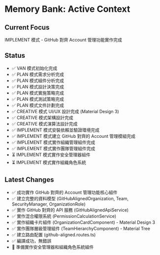 # Memory Bank: Active Context

## Current Focus
IMPLEMENT 模式 - GitHub 對齊 Account 管理功能實作完成

## Status
- ✅ VAN 模式初始化完成
- ✅ PLAN 模式需求分析完成
- ✅ PLAN 模式組件分析完成
- ✅ PLAN 模式設計決策完成
- ✅ PLAN 模式實施策略完成
- ✅ PLAN 模式測試策略完成
- ✅ PLAN 模式文件計劃完成
- ✅ CREATIVE 模式 UI/UX 設計完成 (Material Design 3)
- ✅ CREATIVE 模式架構設計完成
- ✅ CREATIVE 模式演算法設計完成
- ✅ IMPLEMENT 模式安裝依賴並驗證環境完成
- ✅ IMPLEMENT 模式建立 GitHub 對齊的 Account 管理模組完成
- ✅ IMPLEMENT 模式實作組織管理組件完成
- ✅ IMPLEMENT 模式實作團隊管理組件完成
- ⏳ IMPLEMENT 模式實作安全管理器組件
- ⏳ IMPLEMENT 模式實作組織角色系統

## Latest Changes
- ✅ 成功實作 GitHub 對齊的 Account 管理功能核心組件
- ✅ 建立完整的資料模型 (GitHubAlignedOrganization, Team, SecurityManager, OrganizationRole)
- ✅ 實作 GitHub 對齊的 API 服務 (GitHubAlignedApiService)
- ✅ 實作混合權限系統 (PermissionCalculationService)
- ✅ 實作組織卡片組件 (OrganizationCardComponent) - Material Design 3
- ✅ 實作團隊層級管理組件 (TeamHierarchyComponent) - Material Tree
- ✅ 建立路由配置 (github-aligned.routes.ts)
- ✅ 編譯成功，無錯誤
- 🔄 準備實作安全管理器和組織角色系統組件
